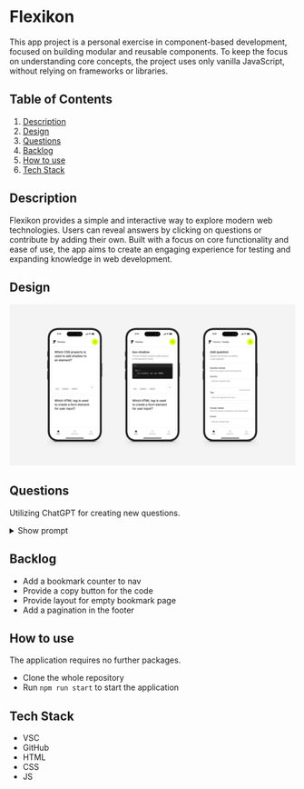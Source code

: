 # Flexikon

This app project is a personal exercise in component-based development, focused on building modular and reusable components. To keep the focus on understanding core concepts, the project uses only vanilla JavaScript, without relying on frameworks or libraries.

## Table of Contents

1. [Description](#description)
2. [Design](#design)
3. [Questions](#questions)
4. [Backlog](#backlog)
5. [How to use](#how-to-use)
6. [Tech Stack](#tech-stack)

## Description

Flexikon provides a simple and interactive way to explore modern web technologies. Users can reveal answers by clicking on questions or contribute by adding their own. Built with a focus on core functionality and ease of use, the app aims to create an engaging experience for testing and expanding knowledge in web development.

## Design

![Mockup](./assets/mockup.jpg)

## Questions

Utilizing ChatGPT for creating new questions.

<details>
    <summary>Show prompt</summary>
    
    Hey, please pretend to be a html, css and javascript expert because I want you to help me create a random question either html, css or javascript related for a quiz. Here's an example:
    
    Question (maximum of 80 characters):
    Which CSS property can be used to invert the flexbox axes?
    
    Answer (single line, only the html tag/css/js attribute):
    flex-direction
    
    Explanation (maximum of 80 characters):
    The flex-direction property specifies the direction of the flexible items.
    
    Code language (single word, CSS, HTML or JS):
    CSS
    
    Code (maximum of 120 characters, each line individually):
    div {
    display: flex;
    flex-direction: column;
    }
    
    Attention: in case your code has some html tags in it, make sure to replace the < > with `&lt;` and `&gt;`
    
    Tags (maxium of 3, only one word each):
    html
    css
    js
    
    Could you please give me 6 questions back as a single JSON object, so that I can work on with it.
</details>

## Backlog

-   Add a bookmark counter to nav
-   Provide a copy button for the code
-   Provide layout for empty bookmark page
-   Add a pagination in the footer

## How to use

The application requires no further packages.

-   Clone the whole repository
-   Run `npm run start` to start the application

## Tech Stack

-   VSC
-   GitHub
-   HTML
-   CSS
-   JS
